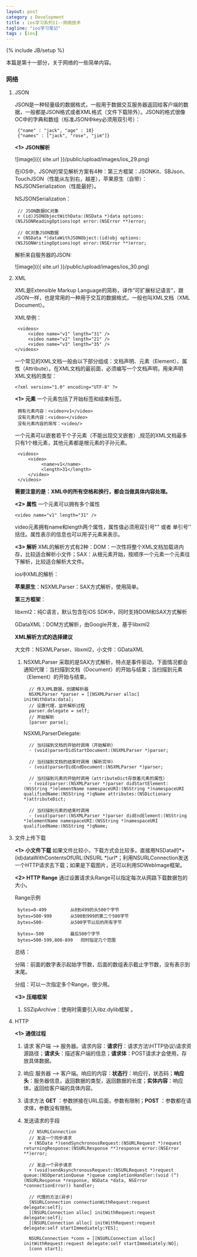 ```yaml
---
layout: post
category : Development
title : ios学习系列11--网络技术
tagline: "ios学习笔记"
tags : [ios]
---
```

{% include JB/setup %}

本篇是第十一部分，关于网络的一些简单内容。

### 网络

1. JSON

   JSON是一种轻量级的数据格式，一般用于数据交互服务器返回给客户端的数据，一般都是JSON格式或者XML格式（文件下载除外）。JSON的格式很像OC中的字典和数组（标准JSON中key必须用双引号）：
   
		{"name" : "jack", "age" : 10}
		{"names" : ["jack", "rose", "jim"]}

   **<1> JSON解析** 
   
   ![image]({{ site.url }}/public/upload/images/ios_29.png)
   
   在iOS中，JSON的常见解析方案有4种：第三方框架：JSONKit、SBJson、TouchJSON（性能从左到右，越差），苹果原生（自带）：NSJSONSerialization（性能最好）。
 
   NSJSONSerialization：
   
		// JSON数据OC对象
		+ (id)JSONObjectWithData:(NSData *)data options:(NSJSONReadingOptions)opt error:(NSError **)error;
		
		// OC对象JSON数据 
		+ (NSData *)dataWithJSONObject:(id)obj options:(NSJSONWritingOptions)opt error:(NSError **)error;

   解析来自服务器的JSON:
   
   ![image]({{ site.url }}/public/upload/images/ios_30.png)
   
2. XML

   XML是Extensible Markup Language的简称，译作“可扩展标记语言”，跟JSON一样，也是常用的一种用于交互的数据格式，一般也叫XML文档（XML Document）。
   
   XML举例：
   
		<videos>
		    <video name="v1" length="31" />
		    <video name="v2" length="21" />
		    <video name="v3" length="35" />
       </videos>

   一个常见的XML文档一般由以下部分组成：文档声明、元素（Element）、属性（Attribute）。在XML文档的最前面，必须编写一个文档声明，用来声明XML文档的类型：
   
       <?xml version="1.0" encoding="UTF-8" ?>

   **<1> 元素** 一个元素包括了开始标签和结束标签。
   
		拥有元素内容：<video>v1</video>
		没有元素内容：<video></video>
		没有元素内容的简写：<video/> 

   一个元素可以嵌套若干个子元素（不能出现交叉嵌套）,规范的XML文档最多只有1个根元素，其他元素都是根元素的子孙元素。

		<videos>
		    <video>
		         <name>v1</name>
		         <length>31</length>
		    </video>
		</videos>

   **需要注意的是：XML中的所有空格和换行，都会当做具体内容处理。**

   **<2> 属性** 一个元素可以拥有多个属性
   
       <video name="v1" length="31" />
 
   video元素拥有name和length两个属性，属性值必须用双引号"" 或者 单引号'' 括住。属性表示的信息也可以用子元素来表示。

   **<3> 解析** XML的解析方式有2种：DOM：一次性将整个XML文档加载进内存，比较适合解析小文件；SAX：从根元素开始，按顺序一个元素一个元素往下解析，比较适合解析大文件。
   
   ios中XML的解析：
   
   **苹果原生**：NSXMLParser：SAX方式解析，使用简单。
   
   **第三方框架**：
   
   libxml2：纯C语言，默认包含在iOS SDK中，同时支持DOM和SAX方式解析
   
   GDataXML：DOM方式解析，由Google开发，基于libxml2
   
   **XML解析方式的选择建议**
   
   大文件：NSXMLParser、libxml2，小文件：GDataXML

   1. NSXMLParser 采取的是SAX方式解析，特点是事件驱动，下面情况都会通知代理：当扫描到文档（Document）的开始与结束；当扫描到元素（Element）的开始与结束。


			// 传入XML数据，创建解析器
			NSXMLParser *parser = [[NSXMLParser alloc] initWithData:data];
			// 设置代理，监听解析过程
			parser.delegate = self;
			// 开始解析
			[parser parse];
 
      NSXMLParserDelegate:
   
			// 当扫描到文档的开始时调用（开始解析）
			- (void)parserDidStartDocument:(NSXMLParser *)parser;
			
			// 当扫描到文档的结束时调用（解析完毕）
			- (void)parserDidEndDocument:(NSXMLParser *)parser;
			
			// 当扫描到元素的开始时调用（attributeDict存放着元素的属性）
			- (void)parser:(NSXMLParser *)parser didStartElement:(NSString *)elementName namespaceURI:(NSString *)namespaceURI qualifiedName:(NSString *)qName attributes:(NSDictionary *)attributeDict;
			
			// 当扫描到元素的结束时调用
			- (void)parser:(NSXMLParser *)parser didEndElement:(NSString *)elementName namespaceURI:(NSString *)namespaceURI qualifiedName:(NSString *)qName;

3. 文件上传下载

   **<1> 小文件下载** 如果文件比较小，下载方式会比较多。直接用NSData的*+ (id)dataWithContentsOfURL:(NSURL \*)url*；利用NSURLConnection发送一个HTTP请求去下载；如果是下载图片，还可以利用SDWebImage框架。

   **<2> HTTP Range** 通过设置请求头Range可以指定每次从网路下载数据包的大小。
   
   Range示例
   
		bytes=0-499			从0到499的头500个字节
		bytes=500-999		从500到999的第二个500字节
		bytes=500-			从500字节以后的所有字节
		
		bytes=-500			最后500个字节
		bytes=500-599,800-899	同时指定几个范围

   总结：
   
   分隔：前面的数字表示起始字节数，后面的数组表示截止字节数，没有表示到末尾。
   
   分组：可以一次指定多个Range，很少用。

   **<3> 压缩框架**
   
   1. SSZipArchive：使用时需要引入libz.dylib框架 。
   
4. HTTP

   **<1> 通信过程**
   
   1. 请求 客户端 --> 服务器。请求内容：**请求行**：请求方法\HTTP协议\请求资源路径；**请求头**：描述客户端的信息；**请求体**：POST请求才会使用，存放具体数据。
   2. 响应 服务器 --> 客户端。响应的内容：**状态行**：响应行，状态码；**响应头**：服务器信息，返回数据的类型，返回数据的长度；**实体内容**：响应体，返回给客户端的具体内容。
   3. 请求方法 **GET** ：参数拼接在URL后面，参数有限制；**POST** ：参数都在请求体，参数没有限制。
   4. 发送请求的手段
   
			// NSURLConnection
			// 发送一个同步请求
			+ (NSData *)sendSynchronousRequest:(NSURLRequest *)request returningResponse:(NSURLResponse **)response error:(NSError **)error;
			
			// 发送一个异步请求
			+ (void)sendAsynchronousRequest:(NSURLRequest *)request queue:(NSOperationQueue *)queue completionHandler:(void (^)(NSURLResponse *response, NSData *data, NSError *connectionError)) handler;
			
			// 代理的方法(异步)
			[NSURLConnection connectionWithRequest:request delegate:self];
			[[NSURLConnection alloc] initWithRequest:request delegate:self];
			[[NSURLConnection alloc] initWithRequest:request delegate:self startImmediately:YES];
			
			NSURLConnection *conn = [[NSURLConnection alloc] initWithRequest:request delegate:self startImmediately:NO];
			[conn start];
